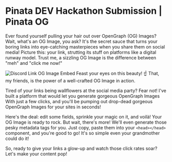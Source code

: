 # Pinata DEV Hackathon Submission | Pinata OG
<!-- Share an overview about your project. -->
Ever found yourself pulling your hair out over OpenGraph (OG) Images? Wait, what's an OG Image, you ask? It's the secret sauce that turns your boring links into eye-catching masterpieces when you share them on social media! Picture this: your link, strutting its stuff on platforms like a digital runway model. Trust me, a sizzling OG Image is the difference between "meh" and "click me now!"

![Discord Link OG Image Embed](https://dev-to-uploads.s3.amazonaws.com/uploads/articles/9v1nrhi5c87n7g504n1f.png)
Feast your eyes on this beauty! ☝️ That, my friends, is the power of a well-crafted OG Image in action.

Tired of your links being wallflowers at the social media party? Fear not! I've built a platform that would let you generate gorgeous OpenGraph Images With just a few clicks, and you'll be pumping out drop-dead gorgeous OpenGraph Images for your sites in seconds!

Here's the deal: edit some fields, sprinkle your magic on it, and voilà! Your OG Image is ready to rock. But wait, there's more! We'll even generate those pesky metadata tags for you. Just copy, paste them into your `<head></head>` component, and you're good to go! It's so simple even your grandmother could do it!

So, ready to give your links a glow-up and watch those click rates soar? Let's make your content pop!
